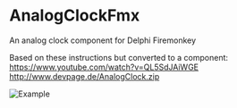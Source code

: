 # AnalogClockFmx

An analog clock component for Delphi Firemonkey

Based on these instructions but converted to a component:  
https://www.youtube.com/watch?v=QL5SdJAiWGE  
http://www.devpage.de/AnalogClock.zip


![Example](http://i.imgur.com/Ic0DsAq.png)
